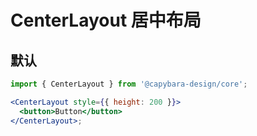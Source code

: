 # CenterLayout 居中布局

## 默认

```jsx filename="默认"
import { CenterLayout } from '@capybara-design/core';

<CenterLayout style={{ height: 200 }}>
  <button>Button</button>
</CenterLayout>;
```

